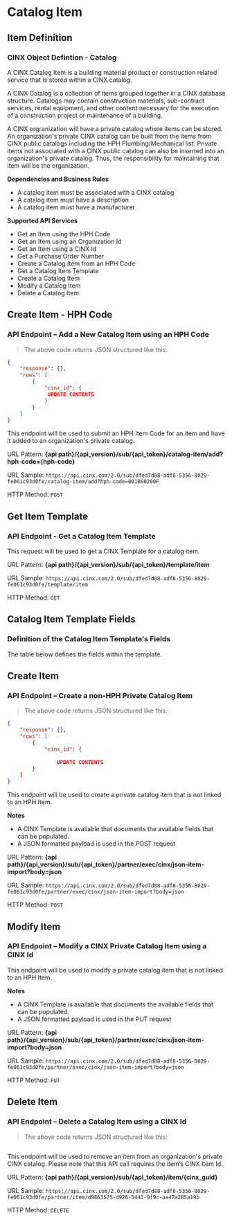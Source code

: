 # Catalog Item

## Item Definition
### CINX Object Defintion - Catalog

A CINX Catalog Item is a building material product or construction related service that is stored within a CINX catalog.

A CINX Catalog is a collection of items grouped together in a CINX database structure. Catalogs may contain construction materials, sub-contract services, rental equipment, and other content necessary for the execution of a construction project or maintenance of a building.

A CINX orgranization will have a private catalog where items can be stored. An organization's private CINX catalog can be built from the items from CINX public catalogs including the HPH Plumbing/Mechanical list. Private items not associated with a CINX public catalog can also be inserted into an organization's private catalog. Thus, the responsibility for maintaining that item will be the organization.

**Dependencies and Business Rules**

  - A catalog item must be associated with a CINX catalog
  - A catalog item must have a description
  - A catalog item must have a manufacturer

**Supported API Services**

  - Get an Item using the HPH Code
  - Get an Item using an Organization Id
  - Get an Item using a CINX Id
  - Get a Purchase Order Number
  - Create a Catalog Item from an HPH Code
  - Get a Catalog Item Template
  - Create a Catalog Item
  - Modify a Catalog Item
  - Delete a Catalog Item

## Create Item - HPH Code
### API Endpoint – Add a New Catalog Item using an HPH Code

> The above code returns JSON structured like this:

```json
{
    "response": {},
    "rows": [
        {
            "cinx_id": {
             UPDATE CONTENTS
            }
        }
    ]
}
```

This endpoint will be used to submit an HPH Item Code for an item and have it added to an organization's private catalog. 

URL Pattern: **{api path}/{api_version}/sub/{api_token}/catalog-item/add?hph-code={hph-code}**

URL Sample: `https://api.cinx.com/2.0/sub/dfed7d88-adf8-5356-8029-fe061c93d0fe/catalog-item/add?hph-code=001BS0200F`

HTTP Method: `POST`

## Get Item Template
### API Endpoint - Get a Catalog Item Template

This request will be used to get a CINX Template for a catalog item.

URL Pattern: **{api path}/{api_version}/sub/{api_token}/template/item**

URL Sample: `https://api.cinx.com/2.0/sub/dfed7d88-adf8-5356-8029-fe061c93d0fe/template/item`

HTTP Method: `GET`

## Catalog Item Template Fields
### Definition of the Catalog Item Template's Fields

The table below defines the fields within the template.

## Create Item
### API Endpoint – Create a non-HPH Private Catalog Item

> The above code returns JSON structured like this:

```json
{
    "response": {},
    "rows": [
        {
            "cinx_id": {
                
                UPDATE CONTENTS
        }
    ]
}
```

This endpoint will be used to create a private catalog item that is not linked to an HPH Item.  

**Notes**

  - A CINX Template is available that documents the available fields that can be populated.
  - A JSON formatted payload is used in the POST request

URL Pattern: **{api path}/{api_version}/sub/{api_token}/partner/exec/cinx/json-item-import?body=json**

URL Sample: `https://api.cinx.com/2.0/sub/dfed7d88-adf8-5356-8029-fe061c93d0fe/partner/exec/cinx/json-item-import?body=json`

HTTP Method: `POST`

## Modify Item
### API Endpoint – Modify a CINX Private Catalog Item using a CINX Id


This endpoint will be used to modify a private catalog item that is not linked to an HPH Item.  

**Notes**

  - A CINX Template is available that documents the available fields that can be populated.
  - A JSON formatted payload is used in the PUT request

URL Pattern: **{api path}/{api_version}/sub/{api_token}/partner/exec/cinx/json-item-import?body=json**

URL Sample: `https://api.cinx.com/2.0/sub/dfed7d88-adf8-5356-8029-fe061c93d0fe/partner/exec/cinx/json-item-import?body=json`

HTTP Method: `PUT`


## Delete Item
### API Endpoint – Delete a Catalog Item using a CINX Id

> The above code returns JSON structured like this:

```json
```

This endpoint will be used to remove an item from an organization's private CINX catalog.  Please note that this API call requires the item’s CINX Item Id.

URL Pattern: **{api path}/{api_version}/sub/{api_token}/item/{cinx_guid}**

URL Sample: `https://api.cinx.com/2.0/sub/dfed7d88-adf8-5356-8029-fe061c93d0fe/partner/item/d9863525-d926-5441-9f9c-aa47a285a19b`

HTTP Method: `DELETE`
